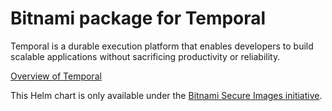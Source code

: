# Bitnami package for Temporal

Temporal is a durable execution platform that enables developers to build scalable applications without sacrificing productivity or reliability.

[Overview of Temporal](https://temporal.io)

This Helm chart is only available under the [Bitnami Secure Images initiative](https://news.broadcom.com/app-dev/broadcom-introduces-bitnami-secure-images-for-production-ready-containerized-applications).
